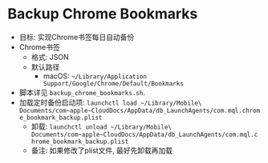 # Backup Chrome Bookmarks

- 目标: 实现Chrome书签每日自动备份
- Chrome书签
    - 格式: JSON
    - 默认路径
        - macOS: `~/Library/Application Support/Google/Chrome/Default/Bookmarks`
- 脚本详见 `backup_chrome_bookmarks.sh`.
- 加载定时备份启动项: `launchctl load ~/Library/Mobile\ Documents/com~apple~CloudDocs/AppData/db_LaunchAgents/com.mql.chrome_bookmark_backup.plist`
    - 卸载: `launchctl unload ~/Library/Mobile\ Documents/com~apple~CloudDocs/AppData/db_LaunchAgents/com.mql.chrome_bookmark_backup.plist`
    - 备注: 如果修改了plist文件, 最好先卸载再加载